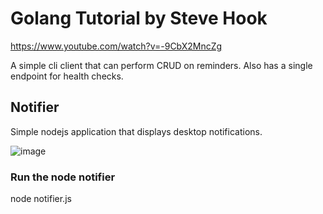 # Golang Tutorial by Steve Hook
https://www.youtube.com/watch?v=-9CbX2MncZg

A simple cli client that can perform CRUD on reminders. Also has a single endpoint for health checks.

## Notifier
Simple nodejs application that displays desktop notifications.

![image](https://user-images.githubusercontent.com/27006526/120097269-efe31000-c172-11eb-8584-1ca27512163f.png)

### Run the node notifier
node notifier.js  
